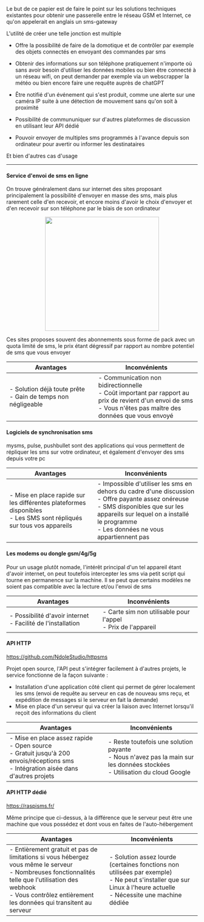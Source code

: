 
Le but de ce papier est de faire le point sur les solutions techniques existantes pour obtenir une passerelle entre le réseau GSM et Internet, ce qu'on appelerait en anglais un sms-gateway

L'utilité de créer une telle jonction est multiple

- Offre la possibilité de faire de la domotique et de contrôler par exemple des objets connectés en envoyant des commandes par sms

- Obtenir des informations sur son téléphone pratiquement n'importe où sans avoir besoin d'utiliser les données mobiles ou bien être connecté à un réseau wifi, on peut demander par exemple via un webscrapper la météo ou bien encore faire une requête auprès de chatGPT

- Être notifié d'un événement qui s'est produit, comme une alerte sur une caméra IP suite à une détection de mouvement sans qu'on soit à proximité

- Possibilité de commununiquer sur d'autres plateformes de discussion en utilisant leur API dédié

- Pouvoir envoyer de multiples sms programmés à l'avance depuis son ordinateur pour avertir ou informer les destinataires

Et bien d'autres cas d'usage

------------


#### Service d'envoi de sms en ligne

On trouve généralement dans sur internet des sites proposant principalement la possibilité d'envoyer en masse des sms, mais plus rarement celle d'en recevoir, et encore moins d'avoir le choix d'envoyer et d'en recevoir sur son téléphone par le biais de son ordinateur

<p align="center"><img src="http://i.imgur.com/sqgvTpf.png"  width="300px"/></p>

Ces sites proposes souvent des abonnements sous forme de pack avec un quota limité de sms, le prix étant dégressif par rapport au nombre potentiel de sms que vous envoyer

|  Avantages| Inconvénients|
| - |  -|
|- Solution déjà toute prête<br> - Gain de temps non négligeable<br><img width=450/>|  - Communication non bidirectionnelle<br> - Coût important par rapport au prix de revient d'un envoi de sms<br> - Vous n'êtes pas maître des données que vous envoyé<br><img width=450/>|


#### Logiciels de synchronisation sms
mysms, pulse,  pushbullet sont des applications qui vous permettent de répliquer les sms sur votre ordinateur, et également d'envoyer des sms depuis votre pc

|  Avantages| Inconvénients|
| - |  -|
|- Mise en place rapide sur les différentes plateformes disponibles <br>- Les SMS sont répliqués sur tous vos appareils<br><img width=450/>|- Impossible d'utiliser les sms en dehors du cadre d'une discussion<br>- Offre payante assez onéreuse<br>- SMS disponibles que sur les appareils sur lequel on a installé le programme<br>- Les données ne vous appartiennent pas<br><img width=450/>| 


#### Les modems ou dongle gsm/4g/5g
Pour un usage plutôt nomade, l'intérêt principal d'un tel appareil étant d'avoir internet, on peut toutefois intercepter les sms via petit script qui tourne en permanence sur la machine. Il se peut que certains modèles ne soient pas compatible avec la lecture et/ou l'envoi de sms 

| Avantages | Inconvénients|
| - | -|
|- Possibilité d'avoir internet <br>- Facilité de l'installation<br><img width=450/>|- Carte sim non utilisable pour l'appel<br>- Prix de l'appareil<br><img width=450/>| 


#### API HTTP

https://github.com/NdoleStudio/httpsms

Projet open source, l'API peut s'intégrer facilement à d'autres projets, le service fonctionne de la façon suivante : 
- Installation d'une application côté client qui permet de gérer localement les sms (envoi de requête au serveur en cas de nouveau sms reçu, et expédition de messages si le serveur en fait la demande)
- Mise en place d'un serveur qui va créer la liaison avec Internet lorsqu'il reçoit des informations du client

|  Avantages|Inconvénients|
| - |  -|
|- Mise en place assez rapide<br>- Open source<br>- Gratuit jusqu'à 200 envois/réceptions sms<br>- Intégration aisée dans d'autres projets<br><img width=450/>|- Reste toutefois une solution payante <br>- Nous n'avez pas la main sur les données stockées <br>- Utilisation du cloud Google<br><img width=450/>|


#### API HTTP dédié
https://raspisms.fr/

Même principe que ci-dessus, à la différence que le serveur peut être une machine que vous possédez et dont vous en faites de l'auto-hébergement 

|Avantages|Inconvénients|
| - |  -|
|- Entièrement gratuit et pas de limitations si vous hébergez vous même le serveur<br>- Nombreuses fonctionnalités telle que l'utilisation des webhook<br> - Vous contrôlez entièrement les données qui transitent au serveur<br><img width=450/>|- Solution assez lourde (certaines fonctions non utilisées par exemple)<br>- Ne peut s'installer que sur Linux à l'heure actuelle<br> - Nécessite une machine dédiée<br><img width=450/>|






